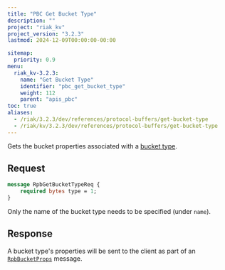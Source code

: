 ```yaml
---
title: "PBC Get Bucket Type"
description: ""
project: "riak_kv"
project_version: "3.2.3"
lastmod: 2024-12-09T00:00:00-00:00

sitemap:
  priority: 0.9
menu:
  riak_kv-3.2.3:
    name: "Get Bucket Type"
    identifier: "pbc_get_bucket_type"
    weight: 112
    parent: "apis_pbc"
toc: true
aliases:
  - /riak/3.2.3/dev/references/protocol-buffers/get-bucket-type
  - /riak/kv/3.2.3/dev/references/protocol-buffers/get-bucket-type
---
```


Gets the bucket properties associated with a [bucket type]({{<baseurl>}}riak/kv/3.2.3/using/cluster-operations/bucket-types).

## Request

```protobuf
message RpbGetBucketTypeReq {
    required bytes type = 1;
}
```

Only the name of the bucket type needs to be specified (under `name`).

## Response

A bucket type's properties will be sent to the client as part of an
[`RpbBucketProps`]({{<baseurl>}}riak/kv/3.2.3/developing/api/protocol-buffers/get-bucket-props) message.

